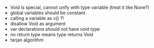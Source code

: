 


- Void is special, cannot unify with type variable (treat it like None?)
- global variables should be constant
- calling a variable as v() ?!
- disallow Void as argument
- var declarations should not have void type
- no return type means type returns Void
- tarjan algorithm
